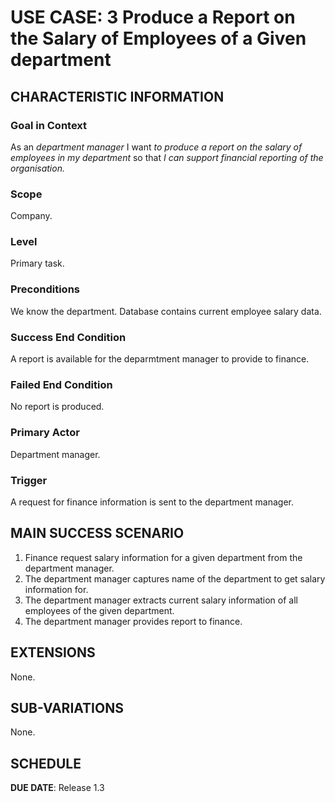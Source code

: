 # USE CASE: 3 Produce a Report on the Salary of Employees of a Given department

## CHARACTERISTIC INFORMATION

### Goal in Context

As an *department manager* I want *to produce a report on the salary of employees in my department* so that *I can support financial reporting of the organisation.*

### Scope

Company.

### Level

Primary task.

### Preconditions

We know the department.  Database contains current employee salary data.

### Success End Condition

A report is available for the deparmtment manager to provide to finance.

### Failed End Condition

No report is produced.

### Primary Actor

Department manager.

### Trigger

A request for finance information is sent to the department manager.

## MAIN SUCCESS SCENARIO

1. Finance request salary information for a given department from the department manager.
2. The department manager captures name of the department to get salary information for.
3. The department manager extracts current salary information of all employees of the given department.
4. The department manager  provides report to finance.

## EXTENSIONS

None.

## SUB-VARIATIONS

None.

## SCHEDULE

**DUE DATE**: Release 1.3
